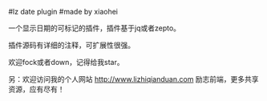 #lz date plugin
#made by xiaohei

一个显示日期的可标记的插件，插件基于jq或者zepto。

插件源码有详细的注释，可扩展性很强。

欢迎fock或者down，记得给我star。

另：欢迎访问我的个人网站 http://www.lizhiqianduan.com  励志前端，更多共享资源，应有尽有！
